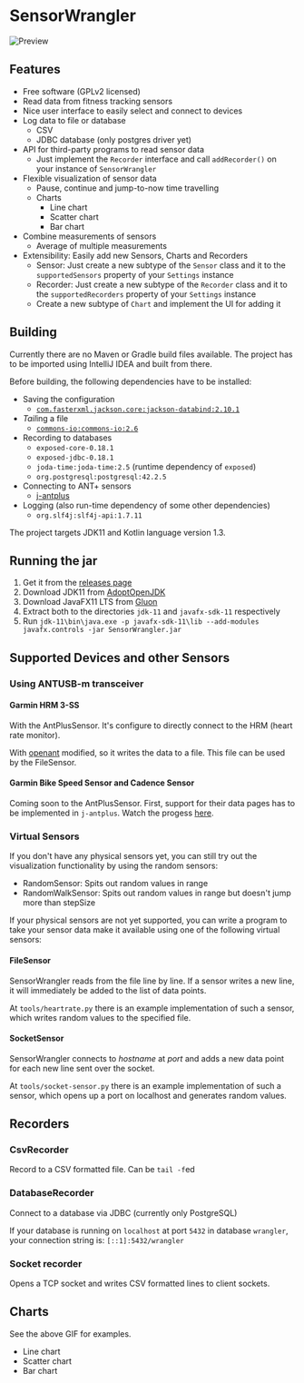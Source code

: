 # SensorWrangler

![Preview](https://danielschaefer.me/SensorWrangler/0.1.0.gif)

## Features
- Free software (GPLv2 licensed)
- Read data from fitness tracking sensors
- Nice user interface to easily select and connect to devices
- Log data to file or database
  - CSV
  - JDBC database (only postgres driver yet)
- API for third-party programs to read sensor data
  - Just implement the `Recorder` interface and call `addRecorder()` on your instance of `SensorWrangler`
- Flexible visualization of sensor data
  - Pause, continue and jump-to-now time travelling
  - Charts
    - Line chart
    - Scatter chart
    - Bar chart
- Combine measurements of sensors
  - Average of multiple measurements
- Extensibility: Easily add new Sensors, Charts and Recorders
  - Sensor: Just create a new subtype of the `Sensor` class and it to the `supportedSensors` property of your `Settings` instance
  - Recorder: Just create a new subtype of the `Recorder` class and it to the `supportedRecorders` property of your `Settings` instance
  - Create a new subtype of `Chart` and implement the UI for adding it

## Building
Currently there are no Maven or Gradle build files available. The project has to be imported using IntelliJ IDEA and built from there.

Before building, the following dependencies have to be installed:

- Saving the configuration
  - [`com.fasterxml.jackson.core:jackson-databind:2.10.1`](https://mvnrepository.com/artifact/com.fasterxml.jackson.core/jackson-databind/2.10.1)
- *Tail*ing a file
  - [`commons-io:commons-io:2.6`](https://mvnrepository.com/artifact/commons-io/commons-io/2.6)
- Recording to databases
  - `exposed-core-0.18.1`
  - `exposed-jdbc-0.18.1`
  - `joda-time:joda-time:2.5` (runtime dependency of `exposed`)
  - `org.postgresql:postgresql:42.2.5`
- Connecting to ANT+ sensors
  - [j-antplus](https://github.com/glever/j-antplus)
- Logging (also run-time dependency of some other dependencies)
  - `org.slf4j:slf4j-api:1.7.11`

The project targets JDK11 and Kotlin language version 1.3.

## Running the jar
1. Get it from the [releases page](https://github.com/JohnAZoidberg/SensorWrangler/releases)
2. Download JDK11 from [AdoptOpenJDK](https://adoptopenjdk.net/releases.html?variant=openjdk11&jvmVariant=hotspot)
3. Download JavaFX11 LTS from [Gluon](https://gluonhq.com/products/javafx/)
4. Extract both to the directories `jdk-11` and `javafx-sdk-11` respectively
5. Run `jdk-11\bin\java.exe -p javafx-sdk-11\lib --add-modules javafx.controls -jar SensorWrangler.jar`

## Supported Devices and other Sensors

### Using ANTUSB-m transceiver
#### Garmin HRM 3-SS
With the AntPlusSensor. It's configure to directly connect to the HRM (heart rate monitor).

With [openant](https://github.com/Tigge/openant/blob/master/examples/heart_rate_monitor.py) modified, so it writes the data to a file.
This file can be used by the FileSensor.

#### Garmin Bike Speed Sensor and Cadence Sensor
Coming soon to the AntPlusSensor.
First, support for their data pages has to be implemented in `j-antplus`. Watch the progess [here](https://github.com/glever/j-antplus/issues/1).

### Virtual Sensors

If you don't have any physical sensors yet, you can still try out the
visualization functionality by using the random sensors:

- RandomSensor: Spits out random values in range
- RandomWalkSensor: Spits out random values in range but doesn't jump more than stepSize

If your physical sensors are not yet supported, you can write a program to take
your sensor data make it available using one of the following virtual sensors:

#### FileSensor
SensorWrangler reads from the file line by line. If a sensor writes a new line,
it will immediately be added to the list of data points.

At `tools/heartrate.py` there is an example implementation of such a
sensor, which writes random values to the specified file.

#### SocketSensor
SensorWrangler connects to *hostname* at *port* and adds a new data point for
each new line sent over the socket.

At `tools/socket-sensor.py` there is an example implementation of such a
sensor, which opens up a port on localhost and generates random values.

## Recorders

### CsvRecorder
Record to a CSV formatted file. Can be `tail -f`ed

### DatabaseRecorder
Connect to a database via JDBC (currently only PostgreSQL)

If your database is running on `localhost` at port `5432` in database `wrangler`, your connection string is: `[::1]:5432/wrangler`

### Socket recorder
Opens a TCP socket and writes CSV formatted lines to client sockets.

## Charts
See the above GIF for examples.

- Line chart
- Scatter chart
- Bar chart
